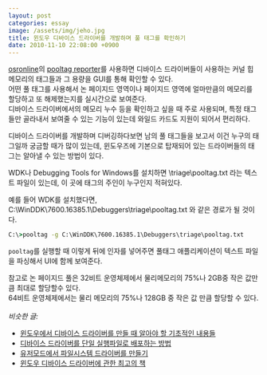 ```yaml
---
layout: post
categories: essay
image: /assets/img/jeho.jpg
title: 윈도우 디바이스 드라이버를 개발하며 풀 태그를 확인하기
date: 2010-11-10 22:08:00 +0900
---
```


[osronline](https://www.osronline.com/)의 [pooltag reporter](https://www.osronline.com/article.cfm%5earticle=98.htm)를 사용하면 디바이스 드라이버들이 사용하는 커널 힙 메모리의 태그들과 그 용량을 GUI를 통해 확인할 수 있다.  
어떤 풀 태그를 사용해서 논 페이지드 영역이나 페이지드 영역에 얼마만큼의 메모리를 할당하고 또 해제했는지를 실시간으로 보여준다.  
디바이스 드라이버에서의 메모리 누수 등을 확인하고 싶을 때 주로 사용되며, 특정 태그들만 골라내서 보여줄 수 있는 기능이 있는데 와일드 카드도 지원이 되어서 편리하다.

디바이스 드라이버를 개발하며 디버깅하다보면 남의 풀 태그들을 보고서 이건 누구의 태그일까 궁금할 때가 많이 있는데, 윈도우즈에 기본으로 탑재되어 있는 드라이버들의 태그는 알아낼 수 있는 방법이 있다.

WDK나 Debugging Tools for Windows를 설치하면 <debugger>\triage\pooltag.txt 라는 텍스트 파일이 있는데, 이 곳에 태그의 주인이 누구인지 적혀있다.

예를 들어 WDK를 설치했다면,  
C:\WinDDK\7600.16385.1\Debuggers\triage\pooltag.txt 와 같은 경로가 될 것이다.

```cmd
C:\>pooltag -g C:\WinDDK\7600.16385.1\Debuggers\triage\pooltag.txt
```

`pooltag`를 실행할 때 이렇게 뒤에 인자를 넣어주면 풀태그 애플리케이션이 텍스트 파일을 파싱해서 UI에 함께 보여준다.

참고로 논 페이지드 풀은 32비트 운영체제에서 물리메모리의 75%나 2GB중 작은 값만큼 최대로 할당할수 있다.  
64비트 운영체제에서는 물리 메모리의 75%나 128GB 중 작은 값 만큼 할당할 수 있다.
<br>
<br>
*비슷한 글:*
* [윈도우에서 디바이스 드라이버를 만들 때 알아야 할 기초적인 내용들](/programming/2011/05/23/윈도우에서-디바이스-드라이버를-만들-때-알아야-할-기초적인-내용들.html)
* [디바이스 드라이버를 단일 실행파일로 배포하는 방법](/programming/2010/12/04/디바이스-드라이버를-단일-실행파일로-배포하는-방법.html)
* [유저모드에서 파일시스템 드라이버를 만들기](/essay/2010/10/17/유저모드에서-파일시스템-드라이버를-만들기.html)
* [윈도우 디바이스 드라이버에 관한 최고의 책](/programming/2010/04/25/device-driver-book.html)
